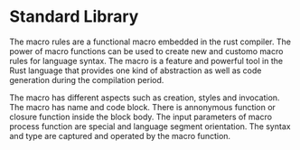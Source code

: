 # Standard Library

The macro rules are a functional macro embedded in the rust compiler. The power of macro functions can be used to create new and customo macro rules for language syntax. The macro is a feature and powerful tool in the Rust language that provides one kind of abstraction as well as code generation during the compilation period. 

The macro has different aspects such as creation, styles and invocation. The macro has name and code block. There is annonymous function or closure function inside the block body. The input parameters of macro process function are special and language segment orientation. The syntax and type are captured and operated by the macro function.


